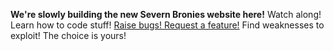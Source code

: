 **We're slowly building the new Severn Bronies website here!** Watch along! Learn how to code stuff! [Raise bugs! Request a feature!](https://github.com/severnbronies/severnbronies-website/issues) Find weaknesses to exploit! The choice is yours! 
